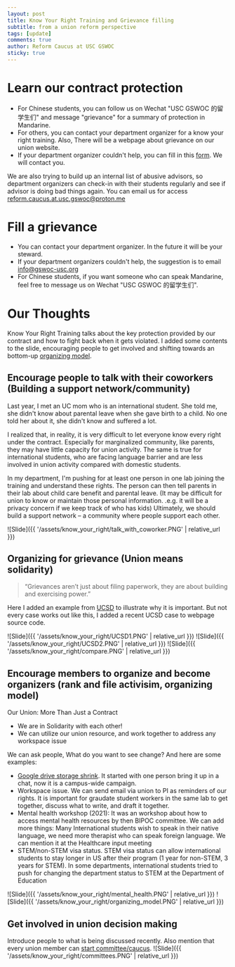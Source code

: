 ```yaml
---
layout: post
title: Know Your Right Training and Grievance filling
subtitle: from a union reform perspective
tags: [update]
comments: true
author: Reform Caucus at USC GSWOC
sticky: true
---
```


# Learn our contract protection
* For Chinese students, you can follow us on Wechat "USC GSWOC 的留学生们" and message "grievance" for a summary of protection in Mandarine.
* For others, you can contact your department organizer for a know your right training. Also, There will be a webpage about grievance on our union website. 
* If your department organizer couldn't help, you can fill in this [form](https://forms.gle/EwGHDbxaq6ax5GQs8). We will contact you.

We are also trying to build up an internal list of abusive advisors, so department organizers can check-in with their students regularly and see if advisor is doing bad things again. You can email us for access <reform.caucus.at.usc.gswoc@proton.me>

# Fill a grievance
* You can contact your department organizer. In the future it will be your steward.
* If your department organizers couldn't help, the suggestion is to email info@gswoc-usc.org
* For Chinese students, if you want someone who can speak Mandarine, feel free to message us on Wechat "USC GSWOC 的留学生们".

# Our Thoughts
Know Your Right Training talks about the key protection provided by our contract and how to fight back when it gets violated. I added some contents to the slide, encouraging people to get involved and shifting towards an bottom-up [organizing model](https://rc-usc.github.io/high_ed_reform/).

## Encourage people to talk with their coworkers (Building a support network/community)
Last year, I met an UC mom who is an international student. She told me, she didn't know about parental leave when she gave birth to a child. No one told her about it, she didn't know and suffered a lot. 

I realized that, in reality, it is very difficult to let everyone know every right under the contract. Especially for marginalized community, like parents, they may have little capacity for union activity. The same is true for international students, who are facing language barrier and are less involved in union activity compared with domestic students. 

In my department, I'm pushing for at least one person in one lab joining the training and understand these rights. The person can then tell parents in their lab about child care benefit and parental leave. (It may be difficult for union to know or maintain those personal information. .e.g. it will be a privacy concern if we keep track of who has kids) Ultimately, we should build a support network – a community where people support each other.

![Slide]({{ '/assets/know_your_right/talk_with_coworker.PNG' | relative_url }})

## Organizing for grievance (Union means solidarity)
>“Grievances aren’t just about filing paperwork, they are about building and exercising power.”

Here I added an example from [UCSD](https://www.nbcnews.com/news/asian-america/protests-uc-san-diego-agrees-not-fire-chinese-postdoc-raised-concerns-rcna43737) to illustrate why it is important. But not every case works out like this, I added a recent UCSD case to webpage source code.

<!-- UCSD fired 5 Post-doc this year. The results for this time are not that well.
First rally was on 2023 Dec:
https://ucsdguardian.org/2023/12/17/uaw-5810-supporters-rally-against-layoff-of-five-international-postdoctoral-workers/
https://www.kpbs.org/news/education/2024/01/05/international-ucsd-post-doctoral-scholars-deportation

Some Chinese international student may have heard about it, as it was translated by other people and shared on WeChat.
Second rally for one of them was on 2024 Jan 17th:
https://www.10news.com/news/local-news/protesters-rally-in-support-of-terminated-ucsd-cancer-researcher

Some background about their 2023 contract:
The duration of initial appointments must be at least two years. union website
As in the news coverage, some of them have only worked for one year. -->



![Slide]({{ '/assets/know_your_right/UCSD1.PNG' | relative_url }})
![Slide]({{ '/assets/know_your_right/UCSD2.PNG' | relative_url }})
![Slide]({{ '/assets/know_your_right/compare.PNG' | relative_url }})

## Encourage members to organize and become organizers (rank and file activisim, organizing model)

Our Union: More Than Just a Contract
* We are in Solidarity with each other!
* We can utilize our union resource, and work together to address any workspace issue

We can ask people, What do you want to see change?
And here are some examples:
* [Google drive storage shrink](https://docs.google.com/forms/d/e/1FAIpQLSfB-NLAnKL1-OZtfusY1tNlVqqrJJy_GIydW7gk2GHpYsFzPw/viewform). It started with one person bring it up in a chat, now it is a campus-wide campaign.
* Workspace issue. We can send email via union to PI as reminders of our rights. It is important for graudate student workers in the same lab to get together, discuss what to write, and draft it together.
* Mental health workshop (2021): It was an workshop about how to access mental health resources by then BIPOC committee. We can add more things: Many International students wish to speak in their native language, we need more therapist who can speak foreign language. We can mention it at the Healthcare input meeting
* STEM/non-STEM visa status. STEM visa status can allow international students to stay longer in US after their program (1 year for non-STEM, 3 years for STEM). In some departments, international students tried to push for changing the department status to STEM at the Department of Education


![Slide]({{ '/assets/know_your_right/mental_health.PNG' | relative_url }})
![Slide]({{ '/assets/know_your_right/organizing_model.PNG' | relative_url }})

## Get involved in union decision making
Introduce people to what is being discussed recently. Also mention that every union member can [start committee/caucus](https://www.instagram.com/p/CmXQlpNSiHd/?img_index=3
).
![Slide]({{ '/assets/know_your_right/committees.PNG' | relative_url }})
